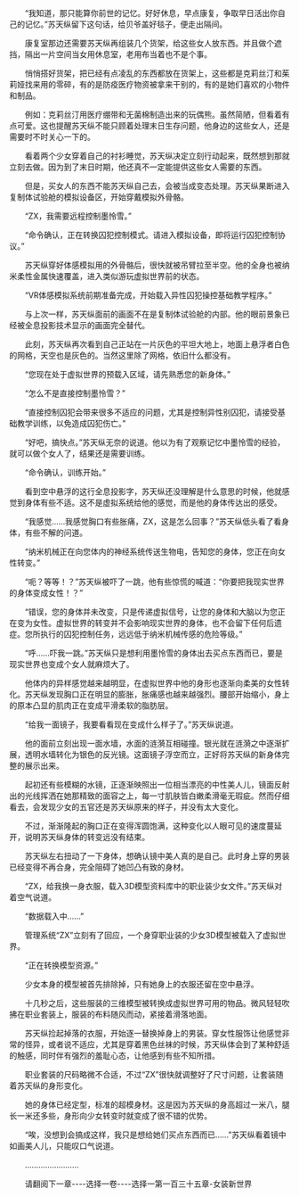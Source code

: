 <div class="read-content j_readContent" id="">
                <p>　　“我知道，那只能算你前世的记忆。好好休息，早点康复，争取早日活出你自己的记忆。”苏天纵留下这句话，给贝爷盖好毯子，便走出隔间。<p>　　康复室那边还需要苏天纵再组装几个货架，给这些女人放东西。并且做个遮挡，隔出一片空间当女用休息室，老用布当着也不是个事。<p>　　悄悄搭好货架，把已经有点凌乱的东西都放在货架上，这些都是克莉丝汀和茱莉娅找来用的零碎，有的是防疫医疗物资被拿来干别的，有的是她们喜欢的小物件和制品。<p>　　例如：克莉丝汀用医疗绷带和无菌棉制造出来的玩偶熊。虽然简陋，但看着有点可爱。这也提醒苏天纵不能只顾着处理末日生存问题，他身边的这些女人，还是需要时不时关心一下的。<p>　　看着两个少女穿着自己的衬衫睡觉，苏天纵决定立刻行动起来，既然想到那就立刻去做。因为到了末日时期，他还真不一定能提供这些女人需要的东西。<p>　　但是，买女人的东西不能苏天纵自己去，会被当成变态处理。苏天纵果断进入复制体试验舱的模拟设备区，开始穿戴模拟外骨骼。<p>　　“ZX，我需要远程控制墨怜雪。”<p>　　“命令确认，正在转换囚犯控制模式。请进入模拟设备，即将运行囚犯控制协议。”<p>　　苏天纵穿好体感模拟用的外骨骼后，很快就被吊臂拉至半空。他的全身也被纳米柔性金属快速覆盖，进入类似游玩虚拟世界前的状态。<p>　　“VR体感模拟系统前期准备完成，开始载入异性囚犯操控基础教学程序。”<p>　　与上次一样，苏天纵面前的画面不在是复制体试验舱的内部。他的眼前景象已经被全息投影技术显示的画面完全替代。<p>　　此刻，苏天纵再次看到自己正站在一片灰色的平坦大地上，地面上悬浮者白色的网格，天空也是灰色的。当然这里除了网格，依旧什么都没有。<p>　　“您现在处于虚拟世界的预载入区域，请先熟悉您的新身体。”<p>　　“怎么不是直接控制墨怜雪？”<p>　　“直接控制囚犯会带来很多不适应的问题，尤其是控制异性别囚犯，请接受基础教学训练，以免造成囚犯伤亡。”<p>　　“好吧，搞快点。”苏天纵无奈的说道。他以为有了观察记忆中墨怜雪的经验，就可以做个女人了，结果还是需要训练。<p>　　“命令确认，训练开始。”<p>　　看到空中悬浮的这行全息投影字，苏天纵还没理解是什么意思的时候，他就感觉到身体有些不适。这不是虚拟系统给他的感觉，而是他的身体传达出的感受。<p>　　“我感觉……我感觉胸口有些胀痛，ZX，这是怎么回事？”苏天纵低头看了看身体，有些不解的问道。<p>　　“纳米机械正在向您体内的神经系统传送生物电，告知您的身体，您正在向女性转变。”<p>　　“呃？等等！？”苏天纵被吓了一跳，他有些惊慌的喊道：“你要把我现实世界的身体变成女性！？”<p>　　“错误，您的身体并未改变，只是传递虚拟信号，让您的身体和大脑以为您正在变为女性。虚拟世界的转变并不会影响现实世界的身体，也不会留下任何后遗症。您所执行的囚犯控制任务，远远低于纳米机械传感的危险等级。”<p>　　“呼……吓我一跳。”苏天纵只是想利用墨怜雪的身体出去买点东西而已，要是现实世界也变成个女人就麻烦大了。<p>　　他体内的异样感觉越来越明显，在虚拟世界中他的身形也逐渐向柔美的女性转化。苏天纵发现胸口正在明显的膨胀，胀痛感也越来越强烈。腰部开始缩小，身上的原本凸显的肌肉正在变成平滑柔软的脂肪层。<p>　　“给我一面镜子，我要看看现在变成什么样子了。”苏天纵说道。<p>　　他的面前立刻出现一面水墙，水面的涟漪互相碰撞。银光就在涟漪之中逐渐扩展，透明水墙转化为银色的反光镜。这面镜子浮空而立，正好将苏天纵的新身体完整的展示出来。<p>　　起初还有些模糊的水镜，正逐渐映照出一位相当漂亮的中性美人儿，镜面反射出的光线挥洒在她那精致的面容之上，每一寸肌肤皆白嫩柔滑毫无瑕疵。然而仔细看去，会发现少女的五官还是苏天纵原来的样子，并没有太大变化。<p>　　不过，渐渐隆起的胸口正在变得浑圆饱满，这种变化以人眼可见的速度蔓延开，说明苏天纵身体的转变远没有结束。<p>　　苏天纵左右扭动了一下身体，想确认镜中美人真的是自己。此时身上穿的男装已经变得不再合身，完全阻碍了她凹凸有致的身材。<p>　　“ZX，给我换一身衣服，载入3D模型资料库中的职业装少女文件。”苏天纵对着空气说道。<p>　　“数据载入中……”<p>　　管理系统“ZX”立刻有了回应，一个身穿职业装的少女3D模型被载入了虚拟世界。<p>　　“正在转换模型资源。”<p>　　少女本身的模型被首先排除掉，只有她身上的衣服还留在空中悬浮。<p>　　十几秒之后，这些服装的三维模型被转换成虚拟世界可用的物品。微风轻轻吹拂在职业套装上，服装的布料随风而动，紧接着滑落地面。<p>　　苏天纵捡起掉落的衣服，开始逐一替换掉身上的男装。穿女性服饰让他感觉非常的怪异，或者说不适应，尤其是穿着黑色丝袜的时候，苏天纵体会到了某种舒适的触感，同时伴有强烈的羞耻心态，让他感到有些不知所措。<p>　　职业套装的尺码略微不合适，不过“ZX”很快就调整好了尺寸问题，让套装随着苏天纵的身形变化。<p>　　她的身体已经定型，标准的超模身材。这是因为苏天纵的身高超过一米八，腿长一米还多些，身形向少女转变时就变成了很不错的优势。<p>　　“唉，没想到会搞成这样，我只是想给她们买点东西而已……”苏天纵看着镜中如画美人儿，只能叹口气说道。<p>　　……………………<p>　　请翻阅下一章----选择一卷----选择一第一百三十五章-女装新世界<p>　　<p> 
            </div>